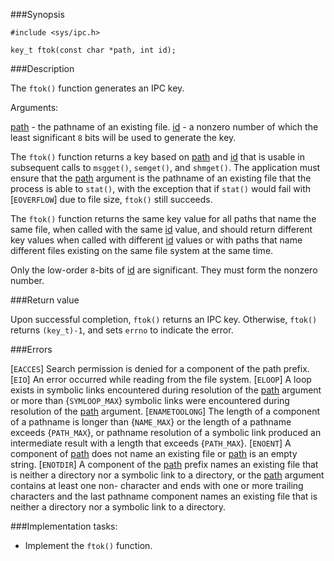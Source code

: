 ###Synopsis

`#include <sys/ipc.h>`

`key_t ftok(const char *path, int id);`

###Description

The `ftok()` function generates an IPC key.

Arguments:
    
<u>path</u> - the pathname of an existing file.
<u>id</u> - a nonzero number of which the least significant `8` bits will be used to generate the key.

The `ftok()` function returns a key based on <u>path</u> and <u>id</u> that is usable in subsequent calls to `msgget()`, `semget()`, and `shmget()`. The application must ensure that the <u>path</u> argument is the pathname of an existing file that the process is able to `stat()`, with the exception that if `stat()` would fail with [`EOVERFLOW`] due to file size, `ftok()` still succeeds.

The `ftok()` function returns the same key value for all paths that name the same file, when called with the same <u>id</u> value, and should return different key values when called with different <u>id</u> values or with paths that name different files existing on the same file system at the same time.

Only the low-order `8`-bits of <u>id</u> are significant. They must form the nonzero number.


###Return value

Upon successful completion, `ftok()` returns an IPC key.
Otherwise, `ftok()` returns `(key_t)-1`, and sets `errno` to indicate the error.

###Errors

[`EACCES`] Search permission is denied for a component of the path prefix.
[`EIO`] An error occurred while reading from the file system.
[`ELOOP`] A loop exists in symbolic links encountered during resolution of the <u>path</u> argument or
          more than {`SYMLOOP_MAX`} symbolic links were encountered during resolution of the <u>path</u> argument.
[`ENAMETOOLONG`]  The length of a component of a pathname is longer than {`NAME_MAX`}  or
        the length of a pathname exceeds {`PATH_MAX`}, or pathname resolution of a symbolic link produced an intermediate result with a length that exceeds {`PATH_MAX`}. 
[`ENOENT`]  A component of <u>path</u> does not name an existing file or <u>path</u> is an empty string.
[`ENOTDIR`] A component of the <u>path</u> prefix names an existing file that is neither a directory nor a symbolic link to a directory, or the <u>path</u> argument contains at least one non- <slash> character and ends with one or more trailing <slash> characters and the last pathname component names an existing file that is neither a directory nor a symbolic link to a directory.
    
###Implementation tasks:
    
 * Implement the `ftok()` function.
 